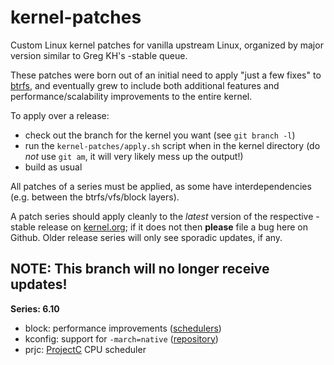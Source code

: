 kernel-patches
==============

Custom Linux kernel patches for vanilla upstream Linux, organized by major
version similar to Greg KH's -stable queue.

These patches were born out of an initial need to apply "just a few fixes"
to [btrfs](https://btrfs.readthedocs.io/), and eventually grew to include both
additional features and performance/scalability improvements to the entire kernel.

To apply over a release:

- check out the branch for the kernel you want (see `git branch -l`)
- run the `kernel-patches/apply.sh` script when in the kernel directory
  (do *not* use `git am`, it will very likely mess up the output!)
- build as usual

All patches of a series must be applied, as some have interdependencies
(e.g. between the btrfs/vfs/block layers).

A patch series should apply cleanly to the *latest* version of the respective -stable
release on [kernel.org](https://www.kernel.org/); if it does not then **please** file
a bug here on Github. Older release series will only see sporadic updates, if any.

**NOTE:** This branch will no longer receive updates!
-----------------------------------------------------

**Series: 6.10**

- block: performance improvements ([schedulers](https://lore.kernel.org/linux-block/20240123174021.1967461-1-axboe@kernel.dk/))
- kconfig: support for `-march=native` ([repository](https://github.com/graysky2/kernel_compiler_patch))
- prjc: [ProjectC](https://gitlab.com/alfredchen/projectc) CPU scheduler

